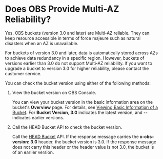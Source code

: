 # Does OBS Provide Multi-AZ Reliability?<a name="obs_faq_0141"></a>

Yes. OBS buckets \(version 3.0 and later\) are Multi-AZ reliable. They can keep resource accessible in terms of force majeure such as natural disasters when an AZ is unavailable.

For buckets of version 3.0 and later, data is automatically stored across AZs to achieve data redundancy in a specific region. However, buckets of versions earlier than 3.0 do not support Multi-AZ reliability. If you want to upgrade a bucket to version 3.0 for higher reliability, please contact the customer service.

You can check the bucket version using either of the following methods:

1.  View the bucket version on OBS Console.

    You can view your bucket version in the basic information area on the bucket's  **Overview**  page. For details, see  [Viewing Basic Information of a Bucket](viewing-basic-information-of-a-bucket-(console).md). For  **Bucket Version**,  **3.0**  indicates the latest version, and  **--**  indicates earlier versions.

2.  Call the HEAD Bucket API to check the bucket version.

    Call the  [HEAD Bucket](https://docs.otc.t-systems.com/api_obs/obs/en-us_topic_0125560467.html)  API. If the response message carries the  **x-obs-version: 3.0**  header, the bucket version is 3.0. If the response message does not carry this header or the header value is not 3.0, the bucket is of an earlier version.


